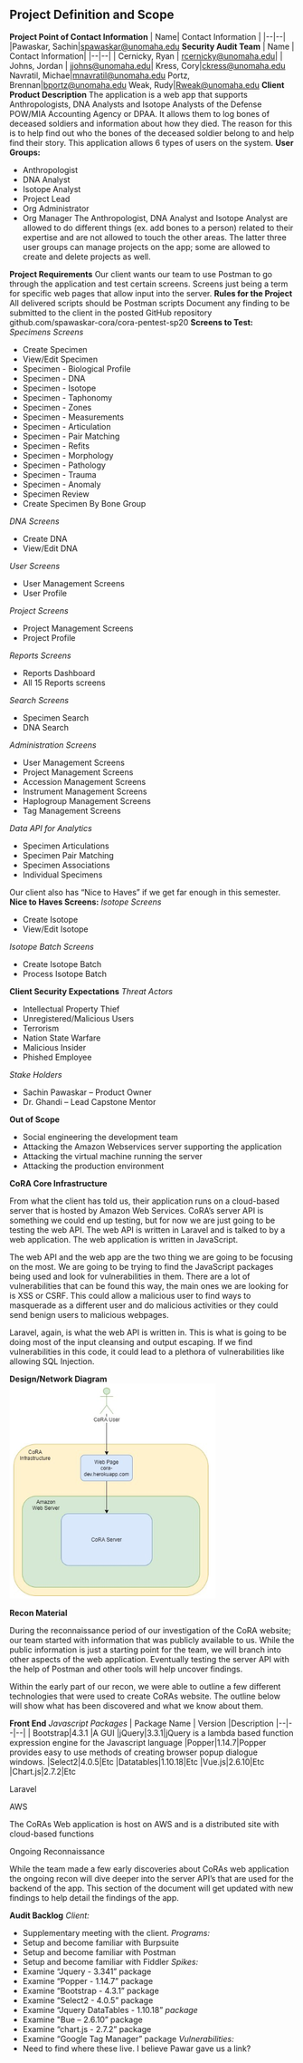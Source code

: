 ﻿

## Project Definition and Scope

**Project Point of Contact Information**
|  Name| Contact Information |
|--|--|
|Pawaskar, Sachin|[spawaskar@unomaha.edu](mailto:spawaskar@unomaha.edu)
**Security Audit Team**
| Name |  Contact Information|
|--|--|
| Cernicky, Ryan |  [rcernicky@unomaha.edu](mailto:rcernicky@unomaha.edu)|
| Johns, Jordan |  [jjohns@unomaha.edu](mailto:jjohns@unomaha.edu)|
Kress, Cory|[ckress@unomaha.edu](mailto:ckress@unomaha.edu)
Navratil, Michae|[mnavratil@unomaha.edu](mailto:mnavratil@unomaha.edu)
Portz, Brennan|[bportz@unomaha.edu](mailto:bportz@unomaha.edu)
Weak, Rudy|[Rweak@unomaha.edu](mailto:Rweak@unomaha.edu)
**Client Product  Description**
The application is a web app  that supports Anthropologists, DNA Analysts and Isotope Analysts  of the Defense POW/MIA Accounting Agency or DPAA. It allows them to log bones of deceased soldiers and information about how they died. The reason for this is to help find out who the bones of the deceased soldier belong to and help find their story.
This application allows 6 types of users on the system.
**User Groups:**

 - Anthropologist
 - DNA Analyst
 - Isotope Analyst
 - Project Lead
 - Org Administrator
 - Org Manager
The Anthropologist, DNA Analyst and Isotope Analyst are allowed to do different things (ex. add bones to a person) related to their expertise and are not allowed to touch the other areas. The latter three user groups can manage projects on the app; some are allowed to create and delete projects as well.

**Project Requirements**
Our client wants our team to use Postman to go through the application and test certain screens. Screens just being a term for specific web pages that allow input into the server.
**Rules for the Project**
All delivered scripts should be Postman scripts
Document any finding to be submitted to the client in the posted GitHub repository
github.com/spawaskar-cora/cora-pentest-sp20
**Screens to Test:**
*Specimens Screens*
-   Create Specimen    
-   View/Edit Specimen    
-   Specimen - Biological Profile    
-   Specimen - DNA
-   Specimen - Isotope   
-   Specimen - Taphonomy    
-   Specimen - Zones
-   Specimen - Measurements   
-   Specimen - Articulation
-   Specimen - Pair Matching    
-   Specimen - Refits    
-   Specimen - Morphology 
-   Specimen - Pathology
-   Specimen - Trauma
-   Specimen - Anomaly
-   Specimen Review
-   Create Specimen By Bone Group

*DNA Screens*
-   Create DNA
-   View/Edit DNA

*User Screens*
-   User Management Screens
-   User Profile

*Project Screens*
-   Project Management Screens  
-   Project Profile

*Reports Screens*
-   Reports Dashboard 
-   All 15 Reports screens

*Search Screens*
-   Specimen Search  
-   DNA Search 

*Administration Screens*
-   User Management Screens 
-   Project Management Screens
-   Accession Management Screens 
-   Instrument Management Screens
-   Haplogroup Management Screens
-   Tag Management Screens

*Data API for Analytics*
-   Specimen Articulations
-   Specimen Pair Matching
-   Specimen Associations 
-   Individual Specimens

Our client also has “Nice to Haves” if we get far enough in this semester.
**Nice to Haves Screens:**
*Isotope Screens*
-   Create Isotope 
-   View/Edit Isotope

*Isotope Batch Screens*
-   Create Isotope Batch  
-   Process Isotope Batch

**Client Security Expectations**
*Threat Actors*
-   Intellectual Property Thief    
-   Unregistered/Malicious Users   
-   Terrorism  
-   Nation State Warfare
-   Malicious Insider
-   Phished Employee

*Stake Holders*
-   Sachin  Pawaskar – Product Owner
-   Dr. Ghandi – Lead Capstone Mentor

**Out of Scope**
-   Social engineering the development team
-   Attacking the Amazon Webservices server supporting the application
-   Attacking the virtual machine running the server
-   Attacking the production environment

**CoRA Core Infrastructure**

From what the client has told us, their application runs on a cloud-based server that is hosted by Amazon Web Services. CoRA’s server API is something we could end up testing, but for now we are just going to be testing the web API. The web API is written in Laravel and is talked to by a web application. The web application is written in JavaScript.

The web API and the web app are the two thing we are going to be focusing on the most. We are going to be trying to find the JavaScript packages being used and look for vulnerabilities in them. There are a lot of vulnerabilities that can be found this way, the main ones we are looking for is XSS or CSRF. This could allow a malicious user to find ways to masquerade as a different user and do malicious activities or they could send benign users to malicious webpages.

Laravel, again, is what the web  API is written in. This is what is going to be doing most of the input cleansing and output escaping. If we find vulnerabilities in this code, it could lead to a plethora of vulnerabilities like allowing SQL Injection.

**Design/Network Diagram**
![enter image description here](https://github.com/rweak64/rweak/blob/master/cora.PNG?raw=true)

**Recon Material**

During the reconnaissance period of our investigation of the CoRA website; our team started with information that was publicly available to us. While the public information is just a starting point for the team, we will branch into other aspects of the web application. Eventually testing the server API with the help of Postman and other tools will help uncover findings.

Within the early part of our recon, we were able to outline a few different technologies that were used to create CoRAs  website. The outline below will show what has been discovered and what we know about them.

**Front End**
*Javascript Packages*
| Package Name | Version |Description
|--|--|--|
| Bootstrap|4.3.1  |A GUI
|jQuery|3.3.1|jQuery is a lambda based function expression engine for the Javascript language
|Popper|1.14.7|Popper provides easy to use methods of creating browser popup dialogue windows.
|Select2|4.0.5|Etc
|Datatables|1.10.18|Etc
|Vue.js|2.6.10|Etc
|Chart.js|2.7.2|Etc

Laravel

AWS

The CoRAs Web application is host on AWS and is a distributed site with cloud-based functions

Ongoing Reconnaissance

While the team made a few early discoveries about CoRAs web application the ongoing recon will dive deeper into the server API’s that are used for the backend of the app.  This section of the document will get updated with new findings to help detail the findings of the app.

**Audit Backlog**
*Client:*
-   Supplementary meeting with the client.
*Programs:*
-   Setup and become familiar with Burpsuite
-   Setup and become familiar with Postman
-   Setup and become familiar with Fiddler
*Spikes:*
-   Examine “Jquery - 3.341” package   
-   Examine “Popper - 1.14.7” package
-   Examine “Bootstrap - 4.3.1” package 
-   Examine “Select2 - 4.0.5” package
-   Examine “Jquery DataTables - 1.10.18” *package*
-   Examine "Bue – 2.6.10” package
-   Examine “chart.js - 2.7.2” package
-   Examine “Google Tag Manager” package
*Vulnerabilities:*
-   Need to find where these live. I believe Pawar gave us a link?
